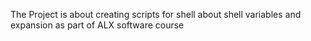 The Project is about creating scripts for shell about shell variables and expansion as part of ALX software course
